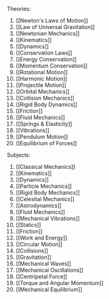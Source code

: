 Theories:

1. [[Newton's Laws of Motion]]
2. [[Law of Universal Gravitation]]
3. [[Newtonian Mechanics]]
4. [[Kinematics]]
5. [[Dynamics]]
6. [[Conservation Laws]]
7. [[Energy Conservation]]
8. [[Momentum Conservation]]
9. [[Rotational Motion]]
10. [[Harmonic Motion]]
11. [[Projectile Motion]]
12. [[Orbital Mechanics]]
13. [[Collision Mechanics]]
14. [[Rigid Body Dynamics]]
15. [[Friction]]
16. [[Fluid Mechanics]]
17. [[Springs & Elasticity]]
18. [[Vibrations]]
19. [[Pendulum Motion]]
20. [[Equilibrium of Forces]]

Subjects:

1. [[Classical Mechanics]]
2. [[Kinematics]]
3. [[Dynamics]]
4. [[Particle Mechanics]]
5. [[Rigid Body Mechanics]]
6. [[Celestial Mechanics]]
7. [[Astrodynamics]]
8. [[Fluid Mechanics]]
9. [[Mechanical Vibrations]]
10. [[Statics]]
11. [[Friction]]
12. [[Work and Energy]]
13. [[Circular Motion]]
14. [[Collisions]]
15. [[Gravitation]]
16. [[Mechanical Waves]]
17. [[Mechanical Oscillations]]
18. [[Centripetal Force]]
19. [[Torque and Angular Momentum]]
20. [[Mechanical Equilibrium]]